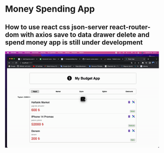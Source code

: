 # Money Spending App


## How to use react css json-server react-router-dom with axios save to data drawer delete and spend money app is still under development


![Watch the video](https://github.com/ozbuganliramazan/Money-Spending-App/blob/main/src/para.gif)
